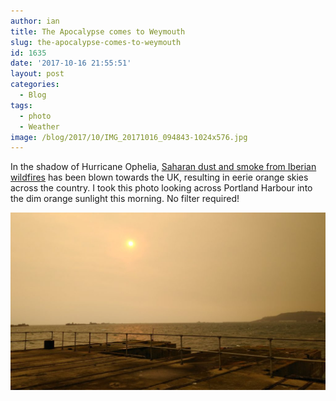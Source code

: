 ```yaml
---
author: ian
title: The Apocalypse comes to Weymouth
slug: the-apocalypse-comes-to-weymouth
id: 1635
date: '2017-10-16 21:55:51'
layout: post
categories:
  - Blog
tags:
  - photo
  - Weather
image: /blog/2017/10/IMG_20171016_094843-1024x576.jpg
---
```


In the shadow of Hurricane Ophelia, [Saharan dust and smoke from Iberian wildfires](http://www.bbc.co.uk/news/uk-england-41635906) has been blown towards the UK, resulting in eerie orange skies across the country. I took this photo looking across Portland Harbour into the dim orange sunlight this morning. No filter required!

[![](/blog/2017/10/IMG_20171016_094843-1024x576.jpg)](/blog/2017/10/IMG_20171016_094843.jpg)